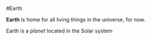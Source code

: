 #Earth
**Earth** is home for all living things in the universe, for now.
Earth is a *planet* located in the Solar system